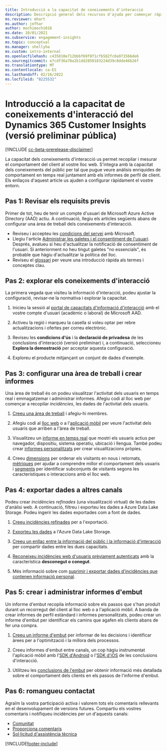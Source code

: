```yaml
---
title: Introducció a la capacitat de coneixements d'interacció
description: Descripció general dels recursos d'ajuda per començar ràpidament.
ms.reviewer: mhart
ms.author: jefhar
author: mochimochi016
ms.date: 10/01/2021
ms.subservice: engagement-insights
ms.topic: conceptual
ms.manager: shellyha
ms.custom: intro-internal
ms.openlocfilehash: c435810e712bbbf69f8f1cfb582fc0a971566de6
ms.sourcegitcommit: e7cdf36a78a2b1dd2850183224d39c8dde46b26f
ms.translationtype: MT
ms.contentlocale: ca-ES
ms.lasthandoff: 02/16/2022
ms.locfileid: "8225532"
---
```

# <a name="get-started-with-dynamics-365-customer-insights-engagement-insights-capability-public-preview"></a>Introducció a la capacitat de coneixements d'interacció del Dynamics 365 Customer Insights (versió preliminar pública)

[!INCLUDE [cc-beta-prerelease-disclaimer](includes/cc-beta-prerelease-disclaimer.md)]

La capacitat dels coneixements d'interacció us permet recopilar i mesurar el comportament del client al vostre lloc web. S'integra amb la capacitat dels coneixements del públic per tal que pugue veure anàlisis enriquides de comportament en temps real juntament amb els informes de perfil de client. Els enllaços d'aquest article us ajuden a configurar ràpidament el vostre entorn.

## <a name="step-1-review-prerequisites"></a>Pas 1: Revisar els requisits previs

Primer de tot, heu de tenir un compte d'usuari de Microsoft Azure Active Directory (AAD) actiu. A continuació, llegiu els articles següents abans de configurar una àrea de treball dels coneixements d'interacció.

- Reviseu i accepteu les [condicions del servei](terms-of-service.md) amb Microsoft.  
- Llegiu l'article [Administrar les galetes i el consentiment de l'usuari](user-consent-storage.md). Després, avalueu si heu d'actualitzar la notificació de consentiment de l'usuari. Si anteriorment no heu tingut galetes "no essencials", és probable que hàgiu d'actualitzar la política del lloc.
- Reviseu el [glossari](glossary.md) per veure una introducció ràpida als termes i conceptes clau.

## <a name="step-2-explore-engagement-insights"></a>Pas 2: explorar els coneixements d'interacció

La primera vegada que visiteu la informació d'interacció, podeu ajustar la configuració, revisar-ne la normativa i explorar la capacitat.

1. Inicieu la sessió al [portal de capacitats d'informació d'interacció](https://home.ci.ai.dynamics.com/app/engagement-insights) amb el vostre compte d'usuari (acadèmic o laboral) de Microsoft AAD.

1. Activeu la regió i marqueu la casella si voleu optar per rebre actualitzacions i ofertes per correu electrònic.

1. Reviseu les **condicions d'ús** i la **declaració de privadesa** de les conclusions d'interacció (versió preliminar) i, a continuació, seleccioneu **Explora la demostració** per acceptar aquesta configuració.

1. Exploreu el producte mitjançant un conjunt de dades d'exemple.

##  <a name="step-3-set-up-a-workspace-and-create-reports"></a>Pas 3: configurar una àrea de treball i crear informes

Una àrea de treball és on podeu visualitzar l'activitat dels usuaris en temps real i emmagatzemar i administrar informes. Afegiu codi al lloc web per començar a recopilar *incidències*, les dades de l'activitat dels usuaris.

1. [Creeu una àrea de treball](create-workspace.md) i afegiu-hi membres.

1. Afegiu codi al [lloc web](instrument-website.md) o a l'[aplicació mòbil](developer-resources.md#capture-events-from-mobile-apps) per veure l'activitat dels usuaris que arriben a l'àrea de treball.

1. Visualitzeu un [informe en temps real](view-reports.md) que mostri els usuaris actius per navegador, dispositiu, sistema operatiu, ubicació i llengua. També podeu crear [informes personalitzats](custom-reports.md) per crear visualitzacions pròpies.

1. Creeu [dimensions](dimensions.md) per ordenar els visitants en nous i retornats, [mètriques](metrics.md) per ajudar a comprendre millor el comportament dels usuaris i [segments](segments.md) per identificar subconjunts de visitants segons les característiques o interaccions amb el lloc web.
    
## <a name="step-4-export-data-to-other-channels"></a>Pas 4: exportar dades a altres canals

Podeu crear *incidències refinades* (una visualització virtual) de les dades d'anàlisi web. A continuació, filtreu i exporteu les dades a Azure Data Lake Storage. Podeu ingerir les dades exportades com a font de dades.

1. [Creeu incidències refinades](refined-events.md) per a l'exportació.

1. [Exporteu les dades](export-events.md) a l'Azure Data Lake Storage.

1. [Creeu un enllaç entre la informació del públic i la informació d'interacció](integrate-audience-insights-engagement-insights.md) per compartir dades entre les dues capacitats.

1. [Reconeixeu incidències web d'usuaris prèviament autenticats](unknown-to-known.md) amb la característica **desconegut o conegut**.

1. Més informació sobre com [suprimir i exportar dades d'incidències que contenen informació personal](delete-export-personal-data.md).

## <a name="step-5-create-and-manage-funnel-reports"></a>Pas 5: crear i administrar informes d'embut

Un informe d'embut recopila informació sobre els passos que s'han produït durant un recorregut del client al lloc web o a l'aplicació mòbil. A banda de crear informes de perfil estàndard i informes personalitzats, podeu crear un informe d'embut per identificar els camins que agafen els clients abans de fer una compra. 

1. [Creeu un informe d'embut](funnel-reports.md) per informar de les decisions i identificar àrees per a l'optimització i la millora dels processos.

1. Creeu informes d'embut entre canals, un cop hàgiu instrumentat l'aplicació mòbil amb l'[SDK d'Android](get-started-android.md) o l'[SDK d'iOS](get-started-ios.md) de les conclusions d'interacció.

1. Utilitzeu les [conclusions de l'embut](funnel-reports.md#funnel-insights) per obtenir informació més detallada sobre el comportament dels clients en els passos de l'informe d'embut.
 
## <a name="step-6-stay-connected"></a>Pas 6: romangueu contactat

Agraïm la vostra participació activa i valorem tots els comentaris rellevants en el desenvolupament de versions futures. Compartiu els vostres comentaris i notifiqueu incidències per un d'aquests canals:
- [Comunitat](https://go.microsoft.com/fwlink/?linkid=2141648)
- [Proporciona comentaris](https://go.microsoft.com/fwlink/?linkid=2143222)
- [Sol·licitud d'assistència tècnica](https://go.microsoft.com/fwlink/?linkid=2145734) 


[!INCLUDE[footer-include](../includes/footer-banner.md)]
